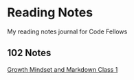 # Reading Notes

My reading notes journal for Code Fellows

## 102 Notes

[Growth Mindset and Markdown Class 1](102/class-01.md)
